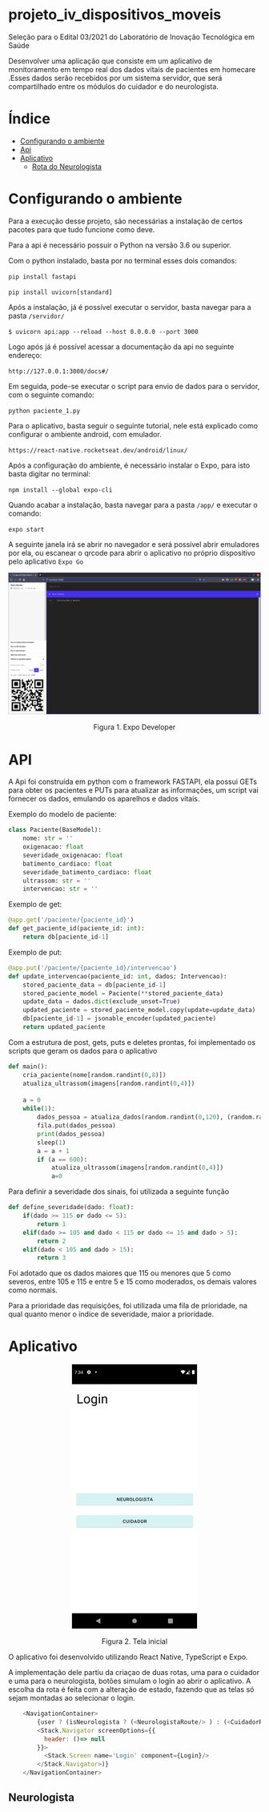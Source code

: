 # projeto_iv_dispositivos_moveis

Seleção para o Edital 03/2021 do Laboratório de Inovação Tecnológica em Saúde

Desenvolver uma aplicação que consiste em um aplicativo de monitoramento em tempo real dos dados vitais de pacientes em homecare​.Esses dados serão recebidos por um sistema servidor, que será compartilhado entre os módulos do cuidador e do neurologista.

# Índice
+ [Configurando o ambiente](#configuracao)
+ [Api](#api)
+ [Aplicativo](#aplicativo)
    - [Rota do Neurologista](#neurologista)


<h1 id="configuracao">Configurando o ambiente</h2>

Para a execução desse projeto, são necessárias a instalação de certos pacotes para que tudo funcione como deve.

Para a api é necessário possuir o Python na versão 3.6 ou superior.

Com o python instalado, basta por no terminal esses dois comandos:

`pip install fastapi` 

`pip install uvicorn[standard]`

Após a instalação, já é possível executar o servidor, basta navegar para a pasta `/servidor/`

`$ uvicorn api:app --reload --host 0.0.0.0 --port 3000`

Logo após já é possível acessar a documentação da api no seguinte endereço:

`http://127.0.0.1:3000/docs#/`

Em seguida, pode-se executar o script para envio de dados para o servidor, com o seguinte comando:

`python paciente_1.py`

Para o aplicativo, basta seguir o seguinte tutorial, nele está explicado como configurar o ambiente android, com emulador.

`https://react-native.rocketseat.dev/android/linux/`

Após a configuração do ambiente, é necessário instalar o Expo, para isto basta digitar no terminal:

`npm install --global expo-cli`

Quando acabar a instalação, basta navegar para a pasta `/app/` e executar o comando:

`expo start`

A seguinte janela irá se abrir no navegador e será possível abrir emuladores por ela, ou escanear o qrcode para abrir o aplicativo no próprio dispositivo pelo aplicativo `Expo Go`

<div align="center">
    <p float="left">
        <img src="img/expo.png" alt="descrição da imagem">
    <p>Figura 1. Expo Developer</p>
    </p>
</div>


<h1 id="api">API</h2>

A Api foi construída em python com o framework FASTAPI, ela possui GETs para obter os pacientes e PUTs para atualizar as informações, um script
vai fornecer os dados, emulando os aparelhos e dados vitais. 

Exemplo do modelo de paciente:

```python
class Paciente(BaseModel):
    nome: str = ''
    oxigenacao: float
    severidade_oxigenacao: float
    batimento_cardiaco: float
    severidade_batimento_cardiaco: float
    ultrassom: str = ''
    intervencao: str = ''
```

Exemplo de get:


```python
@app.get('/paciente/{paciente_id}')
def get_paciente_id(paciente_id: int):
    return db[paciente_id-1]
```

Exemplo de put:

```python
@app.put('/paciente/{paciente_id}/intervencao')
def update_intervencao(paciente_id: int, dados: Intervencao):
    stored_paciente_data = db[paciente_id-1]
    stored_paciente_model = Paciente(**stored_paciente_data)
    update_data = dados.dict(exclude_unset=True)
    updated_paciente = stored_paciente_model.copy(update=update_data)
    db[paciente_id-1] = jsonable_encoder(updated_paciente)
    return updated_paciente
```

Com a estrutura de post, gets, puts e deletes prontas, foi implementado os scripts que geram os dados para o aplicativo

```python
def main():
    cria_paciente(nome[random.randint(0,8)])
    atualiza_ultrassom(imagens[random.randint(0,4)])

    a = 0
    while(1):
        dados_pessoa = atualiza_dados(random.randint(0,120), (random.randint(0,120)))
        fila.put(dados_pessoa)
        print(dados_pessoa)
        sleep(1)
        a = a + 1
        if (a == 600):
            atualiza_ultrassom(imagens[random.randint(0,4)]) 
            a=0
```

Para definir a severidade dos sinais, foi utilizada a seguinte função

```python
def define_severidade(dado: float):
    if(dado >= 115 or dado <= 5):
        return 1
    elif(dado >= 105 and dado < 115 or dado <= 15 and dado > 5):
        return 2
    elif(dado < 105 and dado > 15):
        return 3  
```

Foi adotado que os dados maiores que 115 ou menores que 5 como severos, entre 105 e 115 e entre 5 e 15 como moderados, os demais valores como normais.

Para a prioridade das requisições, foi utilizada uma fila de prioridade, na qual quanto menor o indice de severidade, maior a prioridade.

<h1 id="aplicativo">Aplicativo</h2>


<div align="center">
    <p float="left">
        <img width=250 src="img/tela_inicial.png" alt="descrição da imagem">
    <p>Figura 2. Tela inicial</p>
    </p>
</div>

O aplicativo foi desenvolvido utilizando React Native, TypeScript e Expo.

A implementação dele partiu da criaçao de duas rotas, uma para o cuidador e uma para o neurologista, botões simulam o login ao abrir o aplicativo.
A escolha da rota é feita com a alteração de estado, fazendo que as telas só sejam montadas ao selecionar o login.

```javascript
    <NavigationContainer>
        {user ? (isNeurologista ? (<NeurologistaRoute/> ) : (<CuidadorRoute/>)) : (
        <Stack.Navigator screenOptions={{
          header: ()=> null
        }}>
          <Stack.Screen name='Login' component={Login}/>
        </Stack.Navigator>)}
    </NavigationContainer>
```

<h2 id='neurologista'><b>Neurologista</b></h3>

